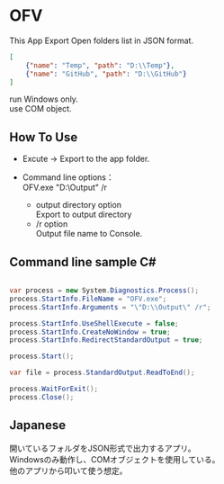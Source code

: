 # OFV

This App Export Open folders list in JSON format.

```json
[
    {"name": "Temp", "path": "D:\\Temp"},
    {"name": "GitHub", "path": "D:\\GitHub"}
]
```

run Windows only.    
use COM object.    

## How To Use
- Excute -> Export to the app folder.

- Command line options：    
  OFV.exe "D:\Output" /r    
  - output directory option    
    Export to output directory    
  - /r option    
    Output file name to Console.    

## Command line sample C#

```cs

var process = new System.Diagnostics.Process();
process.StartInfo.FileName = "OFV.exe";
process.StartInfo.Arguments = "\"D:\\Output\" /r";

process.StartInfo.UseShellExecute = false;
process.StartInfo.CreateNoWindow = true;
process.StartInfo.RedirectStandardOutput = true;

process.Start();

var file = process.StandardOutput.ReadToEnd();

process.WaitForExit();
process.Close();
```

## Japanese
開いているフォルダをJSON形式で出力するアプリ。    
Windowsのみ動作し、COMオブジェクトを使用している。    
他のアプリから叩いて使う想定。    

